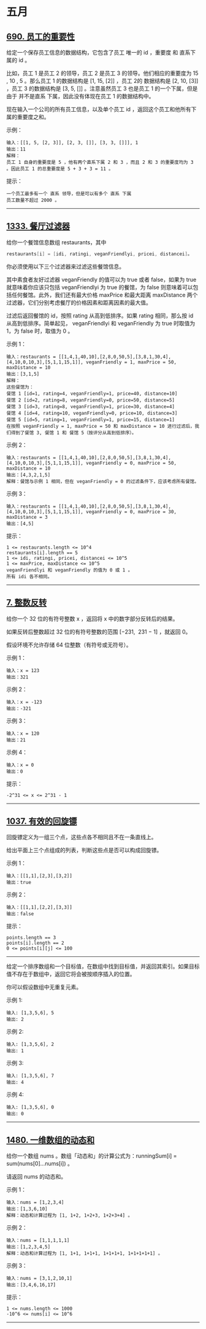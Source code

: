 # 五月

## [690. 员工的重要性](Test1.java)

给定一个保存员工信息的数据结构，它包含了员工 唯一的 id ，重要度 和 直系下属的 id 。

比如，员工 1 是员工 2 的领导，员工 2 是员工 3 的领导。他们相应的重要度为 15 , 10 , 5 。那么员工 1 的数据结构是 [1, 15, [2]] ，员工 2的 数据结构是 [2, 10, [3]] ，员工 3
的数据结构是 [3, 5, []] 。注意虽然员工 3 也是员工 1 的一个下属，但是由于 并不是直系 下属，因此没有体现在员工 1 的数据结构中。

现在输入一个公司的所有员工信息，以及单个员工 id ，返回这个员工和他所有下属的重要度之和。

示例：

    输入：[[1, 5, [2, 3]], [2, 3, []], [3, 3, []]], 1
    输出：11
    解释：
    员工 1 自身的重要度是 5 ，他有两个直系下属 2 和 3 ，而且 2 和 3 的重要度均为 3 。因此员工 1 的总重要度是 5 + 3 + 3 = 11 。

提示：

    一个员工最多有一个 直系 领导，但是可以有多个 直系 下属
    员工数量不超过 2000 。

<hr>

## [1333. 餐厅过滤器]( Test2.java)

给你一个餐馆信息数组 restaurants，其中

```C
restaurants[i] = [idi, ratingi, veganFriendlyi, pricei, distancei]。
```

你必须使用以下三个过滤器来过滤这些餐馆信息。

其中素食者友好过滤器 veganFriendly 的值可以为 true 或者 false，如果为 true 就意味着你应该只包括 veganFriendlyi 为 true 的餐馆，为 false
则意味着可以包括任何餐馆。此外，我们还有最大价格 maxPrice 和最大距离 maxDistance 两个过滤器，它们分别考虑餐厅的价格因素和距离因素的最大值。

过滤后返回餐馆的 id，按照 rating 从高到低排序。如果 rating 相同，那么按 id 从高到低排序。简单起见， veganFriendlyi 和 veganFriendly 为 true 时取值为 1，为 false 时，取值为
0 。

示例 1：

    输入：restaurants = [[1,4,1,40,10],[2,8,0,50,5],[3,8,1,30,4],[4,10,0,10,3],[5,1,1,15,1]], veganFriendly = 1, maxPrice = 50, maxDistance = 10
    输出：[3,1,5]
    解释：
    这些餐馆为：
    餐馆 1 [id=1, rating=4, veganFriendly=1, price=40, distance=10]
    餐馆 2 [id=2, rating=8, veganFriendly=0, price=50, distance=5]
    餐馆 3 [id=3, rating=8, veganFriendly=1, price=30, distance=4]
    餐馆 4 [id=4, rating=10, veganFriendly=0, price=10, distance=3]
    餐馆 5 [id=5, rating=1, veganFriendly=1, price=15, distance=1]
    在按照 veganFriendly = 1, maxPrice = 50 和 maxDistance = 10 进行过滤后，我们得到了餐馆 3, 餐馆 1 和 餐馆 5（按评分从高到低排序）。

示例 2：

    输入：restaurants = [[1,4,1,40,10],[2,8,0,50,5],[3,8,1,30,4],[4,10,0,10,3],[5,1,1,15,1]], veganFriendly = 0, maxPrice = 50, maxDistance = 10
    输出：[4,3,2,1,5]
    解释：餐馆与示例 1 相同，但在 veganFriendly = 0 的过滤条件下，应该考虑所有餐馆。

示例 3：

    输入：restaurants = [[1,4,1,40,10],[2,8,0,50,5],[3,8,1,30,4],[4,10,0,10,3],[5,1,1,15,1]], veganFriendly = 0, maxPrice = 30, maxDistance = 3
    输出：[4,5]

提示：

    1 <= restaurants.length <= 10^4
    restaurants[i].length == 5
    1 <= idi, ratingi, pricei, distancei <= 10^5
    1 <= maxPrice, maxDistance <= 10^5
    veganFriendlyi 和 veganFriendly 的值为 0 或 1 。
    所有 idi 各不相同。

<hr>

## [7. 整数反转](Test3.java)

给你一个 32 位的有符号整数 x ，返回将 x 中的数字部分反转后的结果。

如果反转后整数超过 32 位的有符号整数的范围 [−231,  231 − 1] ，就返回 0。

假设环境不允许存储 64 位整数（有符号或无符号）。

示例 1：

    输入：x = 123
    输出：321

示例 2：

    输入：x = -123
    输出：-321

示例 3：

    输入：x = 120
    输出：21

示例 4：

    输入：x = 0
    输出：0

提示：

    -2^31 <= x <= 2^31 - 1

<hr>

## [1037. 有效的回旋镖](Test4.java)

回旋镖定义为一组三个点，这些点各不相同且不在一条直线上。

给出平面上三个点组成的列表，判断这些点是否可以构成回旋镖。

示例 1：

    输入：[[1,1],[2,3],[3,2]]
    输出：true

示例 2：

    输入：[[1,1],[2,2],[3,3]]
    输出：false

提示：

    points.length == 3
    points[i].length == 2
    0 <= points[i][j] <= 100

<hr>

[](Test5.java)
给定一个排序数组和一个目标值，在数组中找到目标值，并返回其索引。如果目标值不存在于数组中，返回它将会被按顺序插入的位置。

你可以假设数组中无重复元素。

示例 1:

    输入: [1,3,5,6], 5
    输出: 2

示例 2:

    输入: [1,3,5,6], 2
    输出: 1

示例 3:

    输入: [1,3,5,6], 7
    输出: 4

示例 4:

    输入: [1,3,5,6], 0
    输出: 0

<hr>

## [1480. 一维数组的动态和](Test6.java)

给你一个数组 nums 。数组「动态和」的计算公式为：runningSum[i] = sum(nums[0]…nums[i]) 。

请返回 nums 的动态和。

示例 1：

    输入：nums = [1,2,3,4]
    输出：[1,3,6,10]
    解释：动态和计算过程为 [1, 1+2, 1+2+3, 1+2+3+4] 。

示例 2：

    输入：nums = [1,1,1,1,1]
    输出：[1,2,3,4,5]
    解释：动态和计算过程为 [1, 1+1, 1+1+1, 1+1+1+1, 1+1+1+1+1] 。

示例 3：

    输入：nums = [3,1,2,10,1]
    输出：[3,4,6,16,17]

提示：

    1 <= nums.length <= 1000
    -10^6 <= nums[i] <= 10^6

<hr>